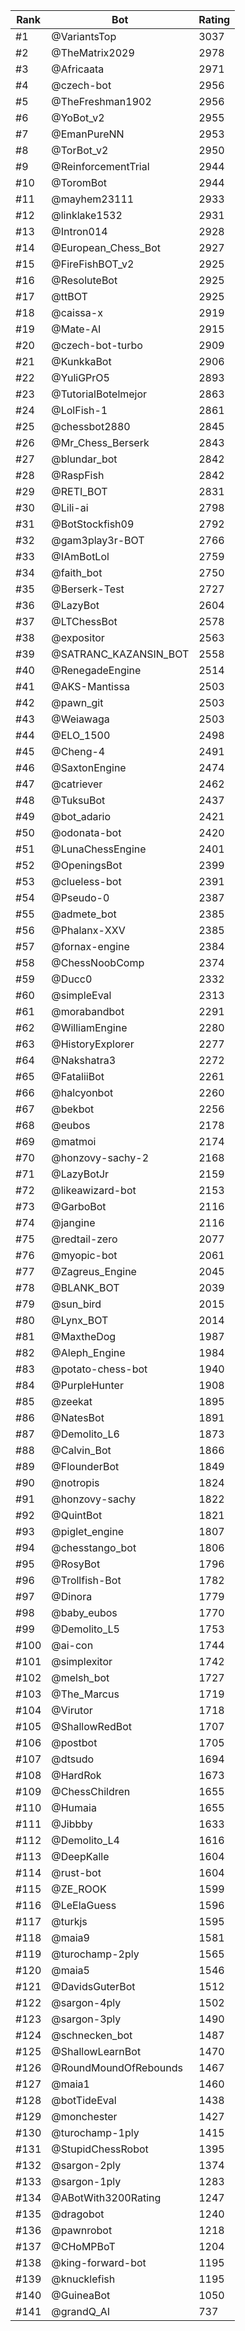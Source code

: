 Rank|Bot|Rating
---|---|---
#1|@VariantsTop|3037
#2|@TheMatrix2029|2978
#3|@Africaata|2971
#4|@czech-bot|2956
#5|@TheFreshman1902|2956
#6|@YoBot_v2|2955
#7|@EmanPureNN|2953
#8|@TorBot_v2|2950
#9|@ReinforcementTrial|2944
#10|@ToromBot|2944
#11|@mayhem23111|2933
#12|@linklake1532|2931
#13|@Intron014|2928
#14|@European_Chess_Bot|2927
#15|@FireFishBOT_v2|2925
#16|@ResoluteBot|2925
#17|@ttBOT|2925
#18|@caissa-x|2919
#19|@Mate-AI|2915
#20|@czech-bot-turbo|2909
#21|@KunkkaBot|2906
#22|@YuliGPrO5|2893
#23|@TutorialBotelmejor|2863
#24|@LolFish-1|2861
#25|@chessbot2880|2845
#26|@Mr_Chess_Berserk|2843
#27|@blundar_bot|2842
#28|@RaspFish|2842
#29|@RETI_BOT|2831
#30|@Lili-ai|2798
#31|@BotStockfish09|2792
#32|@gam3play3r-BOT|2766
#33|@IAmBotLol|2759
#34|@faith_bot|2750
#35|@Berserk-Test|2727
#36|@LazyBot|2604
#37|@LTChessBot|2578
#38|@expositor|2563
#39|@SATRANC_KAZANSIN_BOT|2558
#40|@RenegadeEngine|2514
#41|@AKS-Mantissa|2503
#42|@pawn_git|2503
#43|@Weiawaga|2503
#44|@ELO_1500|2498
#45|@Cheng-4|2491
#46|@SaxtonEngine|2474
#47|@catriever|2462
#48|@TuksuBot|2437
#49|@bot_adario|2421
#50|@odonata-bot|2420
#51|@LunaChessEngine|2401
#52|@OpeningsBot|2399
#53|@clueless-bot|2391
#54|@Pseudo-0|2387
#55|@admete_bot|2385
#56|@Phalanx-XXV|2385
#57|@fornax-engine|2384
#58|@ChessNoobComp|2374
#59|@Ducc0|2332
#60|@simpleEval|2313
#61|@morabandbot|2291
#62|@WilliamEngine|2280
#63|@HistoryExplorer|2277
#64|@Nakshatra3|2272
#65|@FataliiBot|2261
#66|@halcyonbot|2260
#67|@bekbot|2256
#68|@eubos|2178
#69|@matmoi|2174
#70|@honzovy-sachy-2|2168
#71|@LazyBotJr|2159
#72|@likeawizard-bot|2153
#73|@GarboBot|2116
#74|@jangine|2116
#75|@redtail-zero|2077
#76|@myopic-bot|2061
#77|@Zagreus_Engine|2045
#78|@BLANK_BOT|2039
#79|@sun_bird|2015
#80|@Lynx_BOT|2014
#81|@MaxtheDog|1987
#82|@Aleph_Engine|1984
#83|@potato-chess-bot|1940
#84|@PurpleHunter|1908
#85|@zeekat|1895
#86|@NatesBot|1891
#87|@Demolito_L6|1873
#88|@Calvin_Bot|1866
#89|@FlounderBot|1849
#90|@notropis|1824
#91|@honzovy-sachy|1822
#92|@QuintBot|1821
#93|@piglet_engine|1807
#94|@chesstango_bot|1806
#95|@RosyBot|1796
#96|@Trollfish-Bot|1782
#97|@Dinora|1779
#98|@baby_eubos|1770
#99|@Demolito_L5|1753
#100|@ai-con|1744
#101|@simplexitor|1742
#102|@melsh_bot|1727
#103|@The_Marcus|1719
#104|@Virutor|1718
#105|@ShallowRedBot|1707
#106|@postbot|1705
#107|@dtsudo|1694
#108|@HardRok|1673
#109|@ChessChildren|1655
#110|@Humaia|1655
#111|@Jibbby|1633
#112|@Demolito_L4|1616
#113|@DeepKalle|1604
#114|@rust-bot|1604
#115|@ZE_ROOK|1599
#116|@LeElaGuess|1596
#117|@turkjs|1595
#118|@maia9|1581
#119|@turochamp-2ply|1565
#120|@maia5|1546
#121|@DavidsGuterBot|1512
#122|@sargon-4ply|1502
#123|@sargon-3ply|1490
#124|@schnecken_bot|1487
#125|@ShallowLearnBot|1470
#126|@RoundMoundOfRebounds|1467
#127|@maia1|1460
#128|@botTideEval|1438
#129|@monchester|1427
#130|@turochamp-1ply|1415
#131|@StupidChessRobot|1395
#132|@sargon-2ply|1374
#133|@sargon-1ply|1283
#134|@ABotWith3200Rating|1247
#135|@dragobot|1240
#136|@pawnrobot|1218
#137|@CHoMPBoT|1204
#138|@king-forward-bot|1195
#139|@knucklefish|1195
#140|@GuineaBot|1050
#141|@grandQ_AI|737
